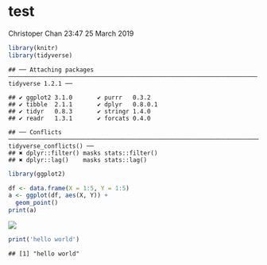 test
================
Christoper Chan
23:47 25 March 2019

``` r
library(knitr)
library(tidyverse)
```

    ## ── Attaching packages ────────────────────────────────────────────────────────────────────── tidyverse 1.2.1 ──

    ## ✔ ggplot2 3.1.0       ✔ purrr   0.3.2  
    ## ✔ tibble  2.1.1       ✔ dplyr   0.8.0.1
    ## ✔ tidyr   0.8.3       ✔ stringr 1.4.0  
    ## ✔ readr   1.3.1       ✔ forcats 0.4.0

    ## ── Conflicts ───────────────────────────────────────────────────────────────────────── tidyverse_conflicts() ──
    ## ✖ dplyr::filter() masks stats::filter()
    ## ✖ dplyr::lag()    masks stats::lag()

``` r
library(ggplot2)
```

``` r
df <- data.frame(X = 1:5, Y = 1:5)
a <- ggplot(df, aes(X, Y)) +
  geom_point()
print(a)
```

![](/home/ckc/Documents/git_projects/projects/devereux_arima/test_files/figure-markdown_github/unnamed-chunk-2-1.png)

``` r
print('hello world')
```

    ## [1] "hello world"
